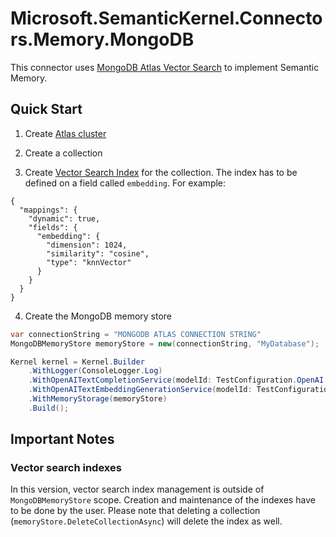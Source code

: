 ﻿# Microsoft.SemanticKernel.Connectors.Memory.MongoDB

This connector uses [MongoDB Atlas Vector Search](https://www.mongodb.com/products/platform/atlas-vector-search) to
implement Semantic Memory.

## Quick Start

1. Create [Atlas cluster](https://www.mongodb.com/docs/atlas/getting-started/)

2. Create a collection

3. Create [Vector Search Index](https://www.mongodb.com/docs/atlas/atlas-search/field-types/knn-vector/) for the
   collection.
   The index has to be defined on a field called ```embedding```. For example:

```
{
  "mappings": {
    "dynamic": true,
    "fields": {
      "embedding": {
        "dimension": 1024,
        "similarity": "cosine",
        "type": "knnVector"
      }
    }
  }
}
```

4. Create the MongoDB memory store

```csharp
var connectionString = "MONGODB ATLAS CONNECTION STRING"
MongoDBMemoryStore memoryStore = new(connectionString, "MyDatabase");

Kernel kernel = Kernel.Builder
    .WithLogger(ConsoleLogger.Log)
    .WithOpenAITextCompletionService(modelId: TestConfiguration.OpenAI.ModelId, apiKey: TestConfiguration.OpenAI.ApiKey)
    .WithOpenAITextEmbeddingGenerationService(modelId: TestConfiguration.OpenAI.EmbeddingModelId, apiKey: TestConfiguration.OpenAI.ApiKey)
    .WithMemoryStorage(memoryStore)
    .Build();
```

## Important Notes

### Vector search indexes

In this version, vector search index management is outside of ```MongoDBMemoryStore``` scope.
Creation and maintenance of the indexes have to be done by the user. Please note that deleting a collection
(```memoryStore.DeleteCollectionAsync```) will delete the index as well.
